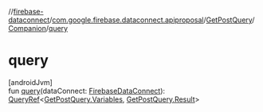 //[firebase-dataconnect](../../../../index.md)/[com.google.firebase.dataconnect.apiproposal](../../index.md)/[GetPostQuery](../index.md)/[Companion](index.md)/[query](query.md)

# query

[androidJvm]\
fun [query](query.md)(dataConnect: [FirebaseDataConnect](../../-firebase-data-connect/index.md)): [QueryRef](../../-query-ref/index.md)&lt;[GetPostQuery.Variables](../-variables/index.md), [GetPostQuery.Result](../-result/index.md)&gt;
